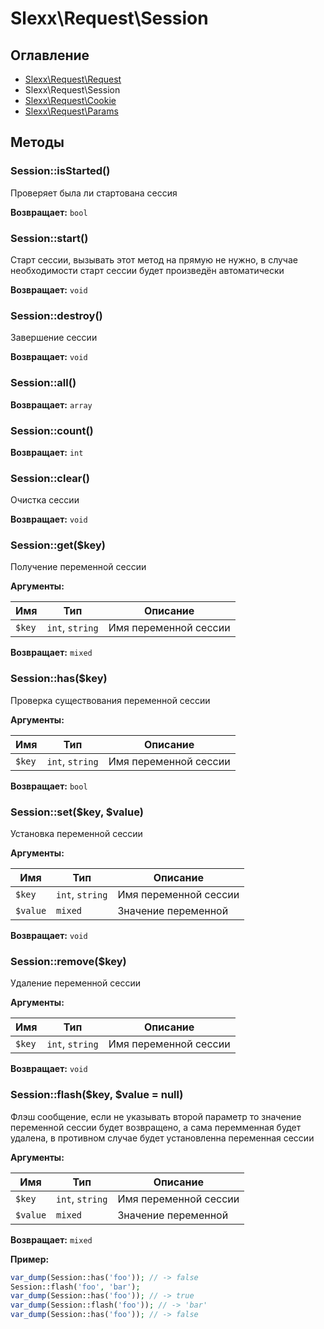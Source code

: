 # Slexx\Request\Session

## Оглавление

* [Slexx\Request\Request](https://github.com/slexx1234/request/blob/master/docs/Request.md)
* Slexx\Request\Session
* [Slexx\Request\Cookie](https://github.com/slexx1234/request/blob/master/docs/Cookie.md)
* [Slexx\Request\Params](https://github.com/slexx1234/request/blob/master/docs/Params.md)

## Методы
### Session::isStarted()

Проверяет была ли стартована сессия

**Возвращает:** `bool`

### Session::start()

Старт сессии, вызывать этот метод на прямую не нужно, в случае
необходимости старт сессии будет произведён автоматически

**Возвращает:** `void`

### Session::destroy()

Завершение сессии

**Возвращает:** `void`

### Session::all()

**Возвращает:** `array`

### Session::count()

**Возвращает:** `int`

### Session::clear()

Очистка сессии

**Возвращает:** `void`

### Session::get($key)

Получение переменной сессии

**Аргументы:**

| Имя    | Тип             | Описание              |
| ------ | --------------- | --------------------- |
| `$key` | `int`, `string` | Имя переменной сессии |

**Возвращает:** `mixed`

### Session::has($key)

Проверка существования переменной сессии

**Аргументы:**

| Имя    | Тип             | Описание              |
| ------ | --------------- | --------------------- |
| `$key` | `int`, `string` | Имя переменной сессии |

**Возвращает:** `bool`

### Session::set($key, $value)

Установка переменной сессии

**Аргументы:**

| Имя      | Тип             | Описание              |
| -------- | --------------- | --------------------- |
| `$key`   | `int`, `string` | Имя переменной сессии |
| `$value` | `mixed`         | Значение переменной   |

**Возвращает:** `void`

### Session::remove($key)

Удаление переменной сессии

**Аргументы:**

| Имя      | Тип             | Описание              |
| -------- | --------------- | --------------------- |
| `$key`   | `int`, `string` | Имя переменной сессии |

**Возвращает:** `void`

### Session::flash($key, $value = null)

Флэш сообщение, если не указывать второй параметр то значение переменной сессии
будет возвращено, а сама перемменная будет удалена, в противном случае будет
установленна переменная сессии

**Аргументы:**

| Имя      | Тип             | Описание              |
| -------- | --------------- | --------------------- |
| `$key`   | `int`, `string` | Имя переменной сессии |
| `$value` | `mixed`         | Значение переменной   |

**Возвращает:** `mixed`

**Пример:**

```php
var_dump(Session::has('foo')); // -> false
Session::flash('foo', 'bar');
var_dump(Session::has('foo')); // -> true
var_dump(Session::flash('foo')); // -> 'bar'
var_dump(Session::has('foo')); // -> false
```

